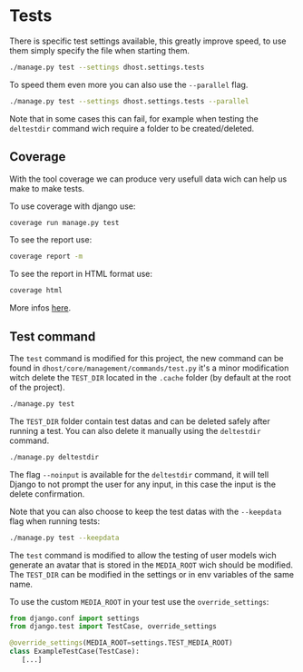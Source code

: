 # Tests

There is specific test settings available, this greatly improve speed, to use them simply specify the file when starting them.

```sh
./manage.py test --settings dhost.settings.tests
```

To speed them even more you can also use the `--parallel` flag.

```sh
./manage.py test --settings dhost.settings.tests --parallel
```

Note that in some cases this can fail, for example when testing the `deltestdir` command wich require a folder to be created/deleted.

## Coverage

With the tool coverage we can produce very usefull data wich can help us make to make tests.

To use coverage with django use:

```sh
coverage run manage.py test
```

To see the report use:

```sh
coverage report -m
```

To see the report in HTML format use:

```sh
coverage html
```

More infos [here](https://coverage.readthedocs.io/en/coverage-5.5/#quick-start).

## Test command

The `test` command is modified for this project, the new command can be found in `dhost/core/management/commands/test.py` it's a minor modification witch delete the `TEST_DIR` located in the `.cache` folder (by default at the root of the project).

```sh
./manage.py test
```

The `TEST_DIR` folder contain test datas and can be deleted safely after running a test. You can also delete it manually using the `deltestdir` command.

```sh
./manage.py deltestdir
```

The flag `--noinput` is available for the `deltestdir` command, it will tell Django to not prompt the user for any input, in this case the input is the delete confirmation.

Note that you can also choose to keep the test datas with the `--keepdata` flag when running tests:

```sh
./manage.py test --keepdata
```

The `test` command is modified to allow the testing of user models wich generate an avatar that is stored in the `MEDIA_ROOT` wich should be modified. The `TEST_DIR` can be modified in the settings or in env variables of the same name.

To use the custom `MEDIA_ROOT` in your test use the `override_settings`:

```python
from django.conf import settings
from django.test import TestCase, override_settings

@override_settings(MEDIA_ROOT=settings.TEST_MEDIA_ROOT)
class ExampleTestCase(TestCase):
   [...]
```
